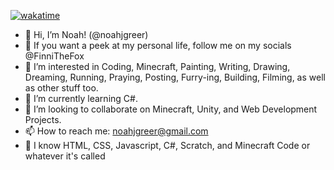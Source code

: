 [![wakatime](https://wakatime.com/badge/user/75ffedea-334a-4a78-a503-91c919c5eee2.svg)](https://wakatime.com/@75ffedea-334a-4a78-a503-91c919c5eee2)

- 👋 Hi, I’m Noah! (@noahjgreer)
- 🦊 If you want a peek at my personal life, follow me on my socials @FinniTheFox
- 👀 I’m interested in Coding, Minecraft, Painting, Writing, Drawing, Dreaming, Running, Praying, Posting, Furry-ing, Building, Filming, as well as other stuff too.
- 🌱 I’m currently learning C#.
- 💞️ I’m looking to collaborate on Minecraft, Unity, and Web Development Projects.
- 📫 How to reach me: noahjgreer@gmail.com
- 🧠 I know HTML, CSS, Javascript, C#, Scratch, and Minecraft Code or whatever it's called

<!---
woahnoah07/woahnoah07 is a ✨ special ✨ repository because its `README.md` (this file) appears on your GitHub profile.
You can click the Preview link to take a look at your changes.
--->
